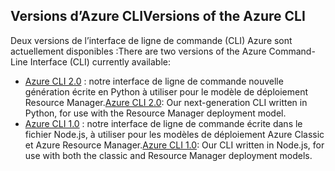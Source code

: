 ## <a name="versions-of-the-azure-cli"></a><span data-ttu-id="1665b-101">Versions d’Azure CLI</span><span class="sxs-lookup"><span data-stu-id="1665b-101">Versions of the Azure CLI</span></span>

<span data-ttu-id="1665b-102">Deux versions de l’interface de ligne de commande (CLI) Azure sont actuellement disponibles :</span><span class="sxs-lookup"><span data-stu-id="1665b-102">There are two versions of the Azure Command-Line Interface (CLI) currently available:</span></span>

* <span data-ttu-id="1665b-103">[Azure CLI 2.0](../articles/storage/common/storage-azure-cli.md) : notre interface de ligne de commande nouvelle génération écrite en Python à utiliser pour le modèle de déploiement Resource Manager.</span><span class="sxs-lookup"><span data-stu-id="1665b-103">[Azure CLI 2.0](../articles/storage/common/storage-azure-cli.md): Our next-generation CLI written in Python, for use with the Resource Manager deployment model.</span></span>
* <span data-ttu-id="1665b-104">[Azure CLI 1.0](../articles/storage/common/storage-azure-cli-nodejs.md) : notre interface de ligne de commande écrite dans le fichier Node.js, à utiliser pour les modèles de déploiement Azure Classic et Azure Resource Manager.</span><span class="sxs-lookup"><span data-stu-id="1665b-104">[Azure CLI 1.0](../articles/storage/common/storage-azure-cli-nodejs.md): Our CLI written in Node.js, for use with both the classic and Resource Manager deployment models.</span></span>